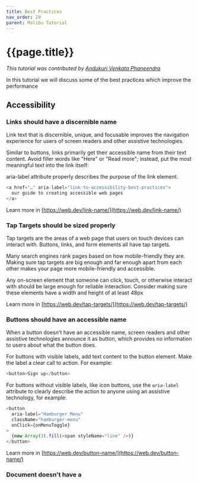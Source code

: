 ```yaml
---
title: Best Practices
nav_order: 29
parent: Malibu Tutorial
---
```


# {{page.title}}

_This tutorial was contributed by [Andukuri Venkata Phaneendra](https://www.linkedin.com/in/venkata-phaneendra-andukuri/)_

In this tutorial we will discuss some of the best practices which improve the performance

## Accessibility

### Links should have a discernible name

Link text that is discernible, unique, and focusable improves the navigation experience for users of screen readers and other assistive technologies.

Similar to buttons, links primarily get their accessible name from their text content. Avoid filler words like "Here" or "Read more"; instead, put the most meaningful text into the link itself:

aria-label attribute properly describes the purpose of the link element.

```javascript
<a href="…" aria-label="link-to-accessibility-best-practices">
  our guide to creating accessible web pages
</a>
```

Learn more in [https://web.dev/link-name/](https://web.dev/link-name/)

### Tap Targets should be sized properly

Tap targets are the areas of a web page that users on touch devices can interact with. Buttons, links, and form elements all have tap targets.

Many search engines rank pages based on how mobile-friendly they are. Making sure tap targets are big enough and far enough apart from each other makes your page more mobile-friendly and accessible.

Any on-screen element that someone can click, touch, or otherwise interact with should be large enough for reliable interaction. Consider making sure these elements have a width and height of at least 48px

Learn more in [https://web.dev/tap-targets/](https://web.dev/tap-targets/)

### Buttons should have an accessible name

When a button doesn't have an accessible name, screen readers and other assistive technologies announce it as button, which provides no information to users about what the button does.

For buttons with visible labels, add text content to the button element. Make the label a clear call to action. For example:

```javascript
<button>Sign up</button>
```

For buttons without visible labels, like icon buttons, use the `aria-label` attribute to clearly describe the action to anyone using an assistive technology, for example:

```javascript
<button
  aria-label="Hamburger Menu"
  className="hamburger-menu"
  onClick={onMenuToggle}
>
  {new Array(3).fill(<span styleName="line" />)}
</button>
```

Learn more in [https://web.dev/button-name/](https://web.dev/button-name/)

### Document doesn't have a <title> element

Having a <title> element on every page helps all your users:

- Search engine users rely on the title to determine whether a page is relevant to their search.
- The title also gives users of screen readers and other assistive technologies an overview of the page. The title is the first text that an assistive technology announces.

Add a title element to the <head> of your page. Make sure the title clearly states what the page is about. For example:

```javascript
<!doctype html>
  <html lang="en">
    <head>
      …
      <title>Malibu Documentation</title>
      …
    </head>
  <body>
    …
  </body>
</html>
```

Learn more in [https://web.dev/document-title](https://web.dev/document-title)

### <html> element does not have a [lang] attribute

To ensure correct pronunciation, screen readers use a different sound library for each language they support. Screen readers can switch between these language libraries easily, but only if a web page specifies which language to read for a given piece of content.

If a page doesn't specify a language for the <html> element, a screen reader assumes the page is in the default language that the user chose when setting up the screen reader, often making it impossible to understand the content.

```javascript
<html lang="en">...</html>
```

Learn more in [https://web.dev/html-has-lang/](https://web.dev/html-has-lang/)

### <html> element does not have a valid value for its [lang] attribute

To ensure correct pronunciation of the page as a whole, you must specify a valid [BCP 47 language](https://www.w3.org/International/questions/qa-choosing-language-tags#question) for the <html> element.

```javascript
<html lang="en">...</html>
```

Learn more in [https://web.dev/html-lang-valid/](https://web.dev/html-lang-valid/)

### Image elements do not have [alt] attributes

Informative elements should aim for short, descriptive alternate text. Decorative elements can be ignored with an empty alt attribute.

```javascript
<img
  alt="user"
  src={imageUrl}
  styleName="member-img"
  onClick={userAccountHandler}
/>
```

Learn more in [https://web.dev/image-alt](https://web.dev/image-alt)

### List items (<li>) are contained within <ul> or <ol> parent elements

Screen readers and other assistive technologies require list items (<li>) to be contained within parent <ul> or <ol> to be announced properly.

When assistive technologies come to a list, they notify users how many items are within the list. If you don't wrap list items in a parent list element, assistive technologies can't set user expectations correctly.

```javascript
<ul styleName="dropdown-content user-account">
  ...
  <li styleName="user-account-item" onClick={logoutHandler}>
    Logout
  </li>
</ul>
```

[Click here](https://web.dev/listitem) for the detailed information.

### [aria-*] attributes match their roles

[Click here](https://web.dev/aria-allowed-attr/) for the detailed information.

### [aria-hidden="true"] is not present on the document <body>

[Click Here](https://web.dev/aria-hidden-body/) for the detailed information.

### [aria-role]s have all required [aria-*] attributes

[Click Here](https://web.dev/aria-required-attr) for the detailed information.

### [role] values are valid

[Click Here](https://web.dev/aria-roles) for the detailed information.

### [aria-*] attributes have valid values

[Click Here](https://web.dev/aria-valid-attr-value) for the detailed information.

### [aria-*] attributes are valid and not misspelled

[Click here](https://web.dev/aria-valid-attr) for the detailed information.

### Background and foreground colors have a sufficient contrast ratio

[Click Here](https://web.dev/color-contrast) for the detailed information.

### ARIA IDs are not unique

[Click Here](https://web.dev/duplicate-id-aria) for the detailed information.

### [user-scalable="no"] is used in the <meta name="viewport"> element or the [maximum-scale] attribute is less than 5

[Click Here](https://web.dev/meta-viewport) for the detailed information.

### The page has a logical tab order

[Click here](https://web.dev/logical-tab-order/) for the detailed information.

### Interactive controls are keyboard focusable

[Click here](https://web.dev/focusable-controls/) for the detailed information.

### Interactive elements indicate their purpose and state

[Click here](https://web.dev/interactive-element-affordance/) for the detailed information.

### The user's focus is directed to new content added to the page

[Click here](https://web.dev/managed-focus/) for the detailed information.

### User focus is not accidentally trapped in a region

[Click here](https://web.dev/focus-traps/) for the detailed information.

### Custom controls have associated labels

[Click here](https://web.dev/custom-controls-labels/) for the detailed information.

### Custom controls have ARIA roles

[Click here](https://web.dev/custom-control-roles/) for the detailed information.

### Visual order on the page follows DOM order

[Click here](https://web.dev/visual-order-follows-dom/) for the detailed information.

### Offscreen content is hidden from assistive technology

[Click here](https://web.dev/offscreen-content-hidden/) for the detailed information.

### HTML5 landmark elements are used to improve navigation

[Click here](https://web.dev/use-landmarks/) for the detailed information.

### The page contains a heading, skip link, or landmark region

[Click here](https://web.dev/bypass/) for the detailed information.

### Form elements have associated labels

[Click here](https://web.dev/label) for the detailed information.

### Lists do not contain only <li> elements and script supporting elements (<script> and <template>)

[Click here](https://web.dev/list) for the detailed information.
